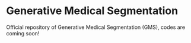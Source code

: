 # Generative Medical Segmentation
Official repository of Generative Medical Segmentation (GMS), codes are coming soon!
